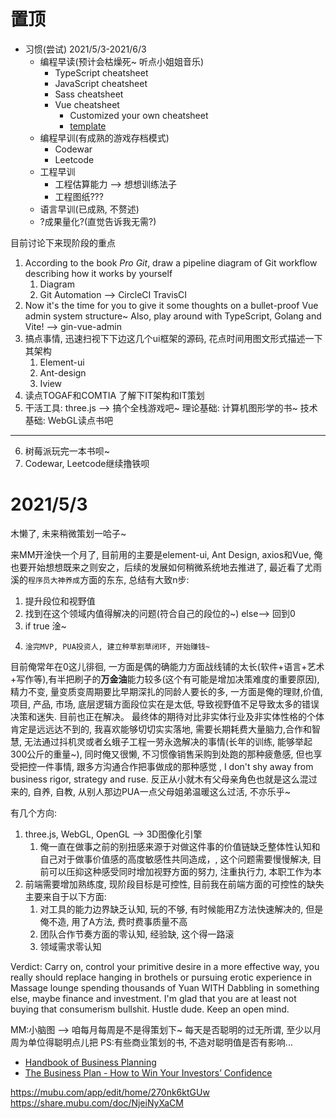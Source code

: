 # 置顶
- 习惯(尝试) 2021/5/3-2021/6/3
  - 编程早读(预计会枯燥死~ 听点小姐姐音乐)
    - TypeScript cheatsheet
    - JavaScript cheatsheet
    - Sass cheatsheet
    - Vue cheatsheet
      - Customized your own cheatsheet
      - [template](https://www.vuemastery.com/pdf/Vue-Essentials-Cheat-Sheet.pdf)
  - 编程早训(有成熟的游戏存档模式)   
    - Codewar
    - Leetcode
  - 工程早训
    - 工程估算能力 --> 想想训练法子
    - 工程图纸???
  - 语言早训(已成熟, 不赘述)
  - ?成果量化?(直觉告诉我无需?)

目前讨论下来现阶段的重点
1. According to the book *Pro Git*, draw a pipeline diagram of Git workflow describing how it works by yourself
   1. Diagram
   2. Git Automation --> CircleCI TravisCI
2. Now it's the time for you to give it some thoughts on a bullet-proof Vue admin system structure~
Also, play around with TypeScript, Golang and Vite! --> gin-vue-admin
3. 搞点事情, 迅速扫视下下边这几个ui框架的源码, 花点时间用图文形式描述一下其架构
   1. Element-ui
   2. Ant-design
   3. Iview
4. 读点TOGAF和COMTIA 了解下IT架构和IT策划
5. 干活工具: three.js --> 搞个全栈游戏吧~ 理论基础: 计算机图形学的书~ 技术基础: WebGL读点书吧

---
6. 树莓派玩完一本书呗~
7. Codewar, Leetcode继续撸铁呗

# 2021/5/3

木懒了, 未来稍微策划一哈子~

来MM开淦快一个月了, 目前用的主要是element-ui, Ant Design, axios和Vue, 俺也要开始想想既来之则安之，后续的发展如何稍微系统地去推进了, 最近看了尤雨溪的`程序员大神养成`方面的东东, 总结有大致n步:
1. 提升段位和视野值
2.   找到在这个领域内值得解决的问题(符合自己的段位的~) else--> 回到0
3.    if true 淦~
4.     淦完MVP, PUA投资人, 建立种草割草闭环, 开始赚钱~

目前俺常年在0这儿徘徊, 一方面是偶的确能力方面战线铺的太长(软件+语言+艺术+写作等),有半把刷子的**万金油**能力较多(这个有可能是增加决策难度的重要原因), 精力不变, 量变质变周期要比早期深扎的同龄人要长的多, 一方面是俺的理财,价值, 项目, 产品, 市场, 底层逻辑方面段位实在是太低, 导致视野值不足导致太多的错误决策和迷失. 目前也正在解决。 最终体的期待对比非实体行业及非实体性格的个体肯定是远远达不到的, 我喜欢能够切切实实落地, 需要长期耗费大量脑力,合作和智慧, 无法通过抖机灵或者幺蛾子工程一劳永逸解决的事情(长年的训练, 能够举起300公斤的重量~),  同时俺又很懒, 不习惯像销售采购到处跑的那种疲惫感, 但也享受把控一件事情, 跟多方沟通合作把事做成的那种感觉 , I don't shy away from business rigor, strategy and ruse. 反正从小就木有父母亲角色也就是这么混过来的, 自养, 自教, 从别人那边PUA一点父母姐弟温暖这么过活, 不亦乐乎~

有几个方向:
1. three.js, WebGL, OpenGL --> 3D图像化引擎
   1. 俺一直在做事之前的别扭感来源于对做这件事的价值链缺乏整体性认知和自己对于做事价值感的高度敏感性共同造成，, 这个问题需要慢慢解决, 目前可以压抑这种感受同时增加视野方面的努力, 注重执行力, 本职工作为本
2. 前端需要增加熟练度, 现阶段目标是可控性, 目前我在前端方面的可控性的缺失主要来自于以下方面:
   1. 对工具的能力边界缺乏认知, 玩的不够, 有时候能用Z方法快速解决的, 但是俺不造, 用了A方法, 费时费事质量不高
   2. 团队合作节奏方面的零认知, 经验缺, 这个得一路滚
   3. 领域需求零认知

Verdict: Carry on, control your primitive desire in a more effective way, you really should replace hanging in brothels or pursuing erotic experience in Massage lounge spending thousands of Yuan WITH Dabbling in something else, maybe finance and investment. I'm glad that you are at least not buying that consumerism bullshit. Hustle dude. Keep an open mind.

MM:小脑图 --> 咱每月每周是不是得策划下~ 每天是否聪明的过无所谓, 至少以月 周为单位得聪明点儿把
PS:有些商业策划的书, 不造对聪明值是否有影响...
- [Handbook of Business Planning](https://www.businesspowertools.com/download/Handbook%20of%20Business%20Planning.pdf)
- [The Business Plan - How to Win Your Investors’ Confidence](http://www.untag-smd.ac.id/files/Perpustakaan_Digital_1/BUSINESS%20PLAN%20The%20Business%20Plan.pdf)


https://mubu.com/app/edit/home/270nk6ktGUw
https://share.mubu.com/doc/NjeiNyXaCM

